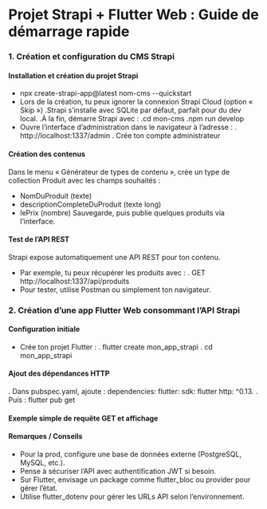 # Projet Strapi + Flutter Web : Guide de démarrage rapide

### 1. Création et configuration du CMS Strapi

#### Installation et création du projet Strapi

 - npx create-strapi-app@latest nom-cms --quickstart
 - Lors de la création, tu peux ignorer la connexion Strapi Cloud (option « Skip »)
    .Strapi s’installe avec SQLite par défaut, parfait pour du dev local.
    .À la fin, démarre Strapi avec :
    .cd mon-cms
    .npm run develop
 - Ouvre l’interface d’administration dans le navigateur à l’adresse :
    . http://localhost:1337/admin
    . Crée ton compte administrateur

#### Création des contenus
Dans le menu « Générateur de types de contenu », crée un type de collection Produit avec les champs souhaités : 
 - NomDuProduit (texte)
 - descriptionCompleteDuProduit (texte long)
 - lePrix (nombre)
Sauvegarde, puis publie quelques produits via l’interface.

#### Test de l’API REST
Strapi expose automatiquement une API REST pour ton contenu.
 - Par exemple, tu peux récupérer les produits avec :
   . GET http://localhost:1337/api/produits
 - Pour tester, utilise Postman ou simplement ton navigateur.

### 2. Création d’une app Flutter Web consommant l’API Strapi

#### Configuration initiale

 - Crée ton projet Flutter :
    . flutter create mon_app_strapi
    . cd mon_app_strapi

#### Ajout des dépendances HTTP
  . Dans pubspec.yaml, ajoute :
     dependencies:
     flutter:
     sdk: flutter
     http: ^0.13.
  . Puis :
     flutter pub get
  
#### Exemple simple de requête GET et affichage

#### Remarques / Conseils

 - Pour la prod, configure une base de données externe (PostgreSQL, MySQL, etc.).
 - Pense à sécuriser l’API avec authentification JWT si besoin.
 - Sur Flutter, envisage un package comme flutter_bloc ou provider pour gérer l’état.
 - Utilise flutter_dotenv pour gérer les URLs API selon l’environnement.